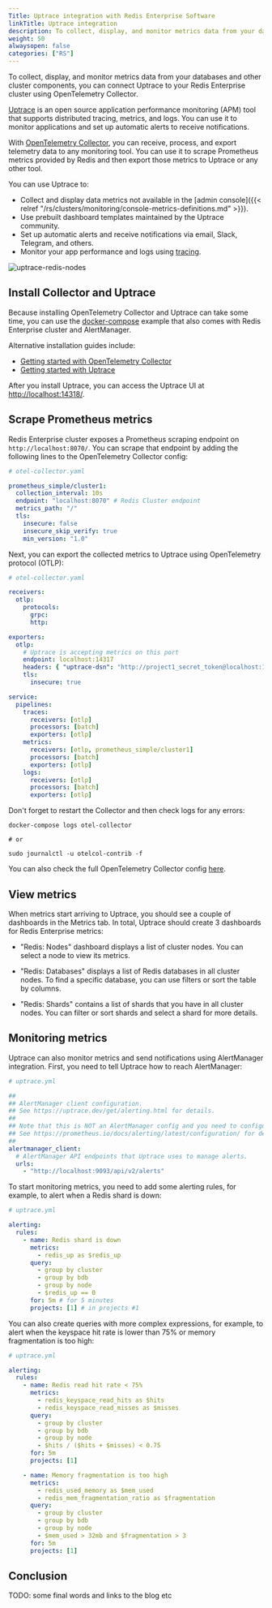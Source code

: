 ```yaml
---
Title: Uptrace integration with Redis Enterprise Software
linkTitle: Uptrace integration
description: To collect, display, and monitor metrics data from your databases and other cluster components, you can connect Uptrace to your Redis Enterprise cluster using OpenTelemetry Collector.
weight: 50
alwaysopen: false
categories: ["RS"]
---
```


To collect, display, and monitor metrics data from your databases and other cluster components, you can connect Uptrace to your Redis Enterprise cluster using OpenTelemetry Collector.

[Uptrace](https://uptrace.dev/get/) is an open source application performance monitoring (APM) tool that supports distributed tracing, metrics, and logs. You can use it to monitor applications and set up automatic alerts to receive notifications.

With [OpenTelemetry Collector](https://opentelemetry.io/docs/collector/), you can receive, process, and export telemetry data to any monitoring tool. You can use it to scrape Prometheus metrics provided by Redis and then export those metrics to Uptrace or any other tool.

You can use Uptrace to:

- Collect and display data metrics not available in the [admin console]({{< relref "/rs/clusters/monitoring/console-metrics-definitions.md" >}}).
- Use prebuilt dashboard templates maintained by the Uptrace community.
- Set up automatic alerts and receive notifications via email, Slack, Telegram, and others.
- Monitor your app performance and logs using [tracing](https://uptrace.dev/opentelemetry/distributed-tracing.html).

![uptrace-redis-nodes](/images/rs/uptrace-redis-nodes.png)

## Install Collector and Uptrace

Because installing OpenTelemetry Collector and Uptrace can take some time, you can use the [docker-compose](https://github.com/uptrace/uptrace/tree/master/example/redis-enterprise) example that also comes with Redis Enterprise cluster and AlertManager.

Alternative installation guides include:

- [Getting started with OpenTelemetry Collector](https://uptrace.dev/opentelemetry/collector.html)
- [Getting started with Uptrace](https://uptrace.dev/get/install.html)

After you install Uptrace, you can access the Uptrace UI at [http://localhost:14318/](http://localhost:14318/).

## Scrape Prometheus metrics

Redis Enterprise cluster exposes a Prometheus scraping endpoint on `http://localhost:8070/`. You can scrape that endpoint by adding the following lines to the OpenTelemetry Collector config:

```yaml
# otel-collector.yaml

prometheus_simple/cluster1:
  collection_interval: 10s
  endpoint: "localhost:8070" # Redis Cluster endpoint
  metrics_path: "/"
  tls:
    insecure: false
    insecure_skip_verify: true
    min_version: "1.0"
```

Next, you can export the collected metrics to Uptrace using OpenTelemetry protocol (OTLP):

```yaml
# otel-collector.yaml

receivers:
  otlp:
    protocols:
      grpc:
      http:

exporters:
  otlp:
    # Uptrace is accepting metrics on this port
    endpoint: localhost:14317
    headers: { "uptrace-dsn": "http://project1_secret_token@localhost:14317/1" }
    tls:
      insecure: true

service:
  pipelines:
    traces:
      receivers: [otlp]
      processors: [batch]
      exporters: [otlp]
    metrics:
      receivers: [otlp, prometheus_simple/cluster1]
      processors: [batch]
      exporters: [otlp]
    logs:
      receivers: [otlp]
      processors: [batch]
      exporters: [otlp]
```

Don't forget to restart the Collector and then check logs for any errors:

```shell
docker-compose logs otel-collector

# or

sudo journalctl -u otelcol-contrib -f
```

You can also check the full OpenTelemetry Collector config [here](https://github.com/uptrace/uptrace/blob/master/example/redis-enterprise/otel-collector.yaml).

## View metrics

When metrics start arriving to Uptrace, you should see a couple of dashboards in the Metrics tab. In total, Uptrace should create 3 dashboards for Redis Enterprise metrics:

- "Redis: Nodes" dashboard displays a list of cluster nodes. You can select a node to view its metrics.

- "Redis: Databases" displays a list of Redis databases in all cluster nodes. To find a specific database, you can use filters or sort the table by columns.

- "Redis: Shards" contains a list of shards that you have in all cluster nodes. You can filter or sort shards and select a shard for more details.

## Monitoring metrics

Uptrace can also monitor metrics and send notifications using AlertManager integration. First, you need to tell Uptrace how to reach AlertManager:

```yaml
# uptrace.yml

##
## AlertManager client configuration.
## See https://uptrace.dev/get/alerting.html for details.
##
## Note that this is NOT an AlertManager config and you need to configure AlertManager separately.
## See https://prometheus.io/docs/alerting/latest/configuration/ for details.
##
alertmanager_client:
  # AlertManager API endpoints that Uptrace uses to manage alerts.
  urls:
    - "http://localhost:9093/api/v2/alerts"
```

To start monitoring metrics, you need to add some alerting rules, for example, to alert when a Redis shard is down:

```yaml
# uptrace.yml

alerting:
  rules:
    - name: Redis shard is down
      metrics:
        - redis_up as $redis_up
      query:
        - group by cluster
        - group by bdb
        - group by node
        - $redis_up == 0
      for: 5m # for 5 minutes
      projects: [1] # in projects #1
```

You can also create queries with more complex expressions, for example, to alert when the keyspace hit rate is lower than 75% or memory fragmentation is too high:

```yaml
# uptrace.yml

alerting:
  rules:
    - name: Redis read hit rate < 75%
      metrics:
        - redis_keyspace_read_hits as $hits
        - redis_keyspace_read_misses as $misses
      query:
        - group by cluster
        - group by bdb
        - group by node
        - $hits / ($hits + $misses) < 0.75
      for: 5m
      projects: [1]

    - name: Memory fragmentation is too high
      metrics:
        - redis_used_memory as $mem_used
        - redis_mem_fragmentation_ratio as $fragmentation
      query:
        - group by cluster
        - group by bdb
        - group by node
        - $mem_used > 32mb and $fragmentation > 3
      for: 5m
      projects: [1]
```

## Conclusion

TODO: some final words and links to the blog etc
